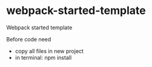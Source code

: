# webpack-started-template

Webpack started template

Before code need 
- copy all files in new project
- in terminal: npm install
